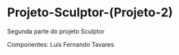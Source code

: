 # Projeto-Sculptor-(Projeto-2)

Segunda parte do projeto Sculptor

Componentes: Luís Fernando Tavares

